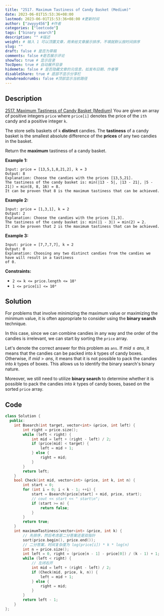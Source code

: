 ```yaml
---
title: "2517. Maximum Tastiness of Candy Basket (Medium)"
date: 2023-06-01T15:53:36+08:00
lastmod: 2023-06-01T15:53:36+08:00 #更新时间
author: ["zwyyy456"] #作者
categories: ["leetcode"]
tags: ["binary search"]
description: "" #描述
weight: # 输入 1 可以顶置文章，用来给文章展示排序，不填就默认按时间排序
slug: ""
draft: false # 是否为草稿
comments: false #是否展示评论
showToc: true # 显示目录
TocOpen: true # 自动展开目录
hidemeta: false # 是否隐藏文章的元信息，如发布日期、作者等
disableShare: true # 底部不显示分享栏
showbreadcrumbs: false #顶部显示当前路径
---
```

## Description
[2517. Maximum Tastiness of Candy Basket (Medium)](https://leetcode.com/problems/maximum-tastiness-of-candy-basket/)
You are given an array of positive integers `price` where `price[i]` denotes the price of the `ith`
candy and a positive integer `k`.

The store sells baskets of `k` **distinct** candies. The **tastiness** of a candy basket is the
smallest absolute difference of the **prices** of any two candies in the basket.

Return the **maximum** tastiness of a candy basket.

**Example 1:**

```
Input: price = [13,5,1,8,21,2], k = 3
Output: 8
Explanation: Choose the candies with the prices [13,5,21].
The tastiness of the candy basket is: min(|13 - 5|, |13 - 21|, |5 - 21|) = min(8, 8, 16) = 8.
It can be proven that 8 is the maximum tastiness that can be achieved.

```

**Example 2:**

```
Input: price = [1,3,1], k = 2
Output: 2
Explanation: Choose the candies with the prices [1,3].
The tastiness of the candy basket is: min(|1 - 3|) = min(2) = 2.
It can be proven that 2 is the maximum tastiness that can be achieved.

```

**Example 3:**

```
Input: price = [7,7,7,7], k = 2
Output: 0
Explanation: Choosing any two distinct candies from the candies we have will result in a tastiness
of 0.

```

**Constraints:**

- `2 <= k <= price.length <= 10⁵`
- `1 <= price[i] <= 10⁹`


## Solution
For problems that involve minimizing the maximum value or maximizing the minimum value, it is often appropriate to consider using the **binary search** technique.

In this case, since we can combine candies in any way and the order of the candies is irrelevant, we can start by sorting the `price` array.

Let's denote the correct answer for this problem as `ans`. If $mid \leq ans$, it means that the candies can be packed into $k$ types of candy boxes. Otherwise, if $mid > ans$, it means that it is not possible to pack the candies into $k$ types of boxes. This allows us to identify the binary search's binary nature.

Moreover, we still need to utilize **binary search** to determine whether it is possible to pack the candies into $k$ types of candy boxes, based on the sorted `price` array.

## Code
```cpp
class Solution {
  public:
    int Bsearch(int target, vector<int> &price, int left) {
        int right = price.size();
        while (left < right) {
            int mid = left + (right - left) / 2;
            if (price[mid] < target) {
                left = mid + 1;
            } else {
                right = mid;
            }
        }
        return left;
    }
    bool Check(int mid, vector<int> &price, int k, int n) {
        int start = 0;
        for (int i = 0; i < k - 1; ++i) {
            start = Bsearch(price[start] + mid, price, start);
            // cout << start << " start\n";
            if (start >= n) {
                return false;
            }
        }
        return true;
    }
    int maximumTastiness(vector<int> &price, int k) {
        // 先排序，然后考虑是二分答案还是双指针
        sort(price.begin(), price.end());
        // 二分答案，时间复杂度为 log(price[i]) * k * log(n)
        int n = price.size();
        int left = 0, right = (price[n - 1] - price[0]) / (k - 1) + 1; // 先看看 k 行不行，不行就改成 2
        while (left < right) {
            // 左闭右开
            int mid = left + (right - left) / 2;
            if (Check(mid, price, k, n)) {
                left = mid + 1;
            } else {
                right = mid;
            }
        }
        return left - 1;
    }
};
```

